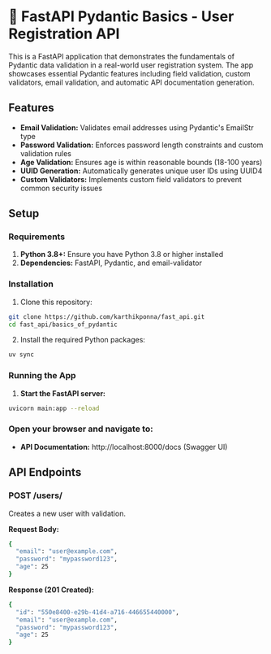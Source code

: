 # 🚀 FastAPI Pydantic Basics - User Registration API

This is a FastAPI application that demonstrates the fundamentals of Pydantic data validation in a real-world user registration system. The app showcases essential Pydantic features including field validation, custom validators, email validation, and automatic API documentation generation.

## Features

- **Email Validation:** Validates email addresses using Pydantic's EmailStr type
- **Password Validation:** Enforces password length constraints and custom validation rules
- **Age Validation:** Ensures age is within reasonable bounds (18-100 years)
- **UUID Generation:** Automatically generates unique user IDs using UUID4
- **Custom Validators:** Implements custom field validators to prevent common security issues

## Setup

### Requirements

1. **Python 3.8+:** Ensure you have Python 3.8 or higher installed
2. **Dependencies:** FastAPI, Pydantic, and email-validator

### Installation
1. Clone this repository:
```bash
git clone https://github.com/karthikponna/fast_api.git
cd fast_api/basics_of_pydantic
```

2. Install the required Python packages:
```bash
uv sync
```

### Running the App

1. **Start the FastAPI server:**
```bash
uvicorn main:app --reload
```

### Open your browser and navigate to:
- **API Documentation:** http://localhost:8000/docs (Swagger UI)

## API Endpoints

### POST /users/

Creates a new user with validation.

**Request Body:**

```bash
{
  "email": "user@example.com",
  "password": "mypassword123",
  "age": 25
}
```

**Response (201 Created):**

```bash
{
  "id": "550e8400-e29b-41d4-a716-446655440000",
  "email": "user@example.com",
  "password": "mypassword123",
  "age": 25
}
```